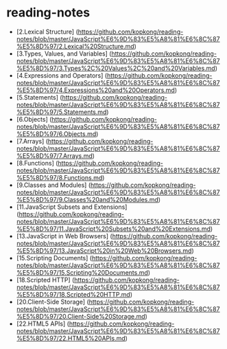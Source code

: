# reading-notes

* [2.Lexical Structure] (https://github.com/kopkong/reading-notes/blob/master/JavaScript%E6%9D%83%E5%A8%81%E6%8C%87%E5%8D%97/2.Lexical%20Structure.md)
* [3.Types, Values, and Variables] (https://github.com/kopkong/reading-notes/blob/master/JavaScript%E6%9D%83%E5%A8%81%E6%8C%87%E5%8D%97/3.Types%2C%20Values%2C%20and%20Variables.md)
* [4.Expressions and Operators] (https://github.com/kopkong/reading-notes/blob/master/JavaScript%E6%9D%83%E5%A8%81%E6%8C%87%E5%8D%97/4.Expressions%20and%20Operators.md)
* [5.Statements] (https://github.com/kopkong/reading-notes/blob/master/JavaScript%E6%9D%83%E5%A8%81%E6%8C%87%E5%8D%97/5.Statements.md)
* [6.Objects] (https://github.com/kopkong/reading-notes/blob/master/JavaScript%E6%9D%83%E5%A8%81%E6%8C%87%E5%8D%97/6.Objects.md)
* [7.Arrays] (https://github.com/kopkong/reading-notes/blob/master/JavaScript%E6%9D%83%E5%A8%81%E6%8C%87%E5%8D%97/7.Arrays.md)
* [8.Functions] (https://github.com/kopkong/reading-notes/blob/master/JavaScript%E6%9D%83%E5%A8%81%E6%8C%87%E5%8D%97/8.Functions.md)
* [9.Classes and Modules] (https://github.com/kopkong/reading-notes/blob/master/JavaScript%E6%9D%83%E5%A8%81%E6%8C%87%E5%8D%97/9.Classes%20and%20Modules.md)
* [11.JavaScript Subsets and Extensions] (https://github.com/kopkong/reading-notes/blob/master/JavaScript%E6%9D%83%E5%A8%81%E6%8C%87%E5%8D%97/11.JavaScript%20Subsets%20and%20Extensions.md)
* [13.JavaScript in Web Browsers] (https://github.com/kopkong/reading-notes/blob/master/JavaScript%E6%9D%83%E5%A8%81%E6%8C%87%E5%8D%97/13.JavaScript%20in%20Web%20Browsers.md)
* [15.Scripting Documents] (https://github.com/kopkong/reading-notes/blob/master/JavaScript%E6%9D%83%E5%A8%81%E6%8C%87%E5%8D%97/15.Scripting%20Documents.md)
* [18.Scripted HTTP] (https://github.com/kopkong/reading-notes/blob/master/JavaScript%E6%9D%83%E5%A8%81%E6%8C%87%E5%8D%97/18.Scripted%20HTTP.md)
* [20.Client-Side Storage] (https://github.com/kopkong/reading-notes/blob/master/JavaScript%E6%9D%83%E5%A8%81%E6%8C%87%E5%8D%97/20.Client-Side%20Storage.md)
* [22.HTML5 APIs] (https://github.com/kopkong/reading-notes/blob/master/JavaScript%E6%9D%83%E5%A8%81%E6%8C%87%E5%8D%97/22.HTML5%20APIs.md)
